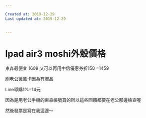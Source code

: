 ```yaml
---

Created at: 2019-12-29
Last updated at: 2019-12-29


---
```


# Ipad air3 moshi外殼價格


東森最便宜
1609
又可以再用中信優惠券折150
\=1459

刷老公微風卡因為有贈品

Line導購1%=14元

因為是用老公手機的東森帳號買的所以這些回饋都要在老公那邊檢查喔

然後發票是寫在我這邊～

